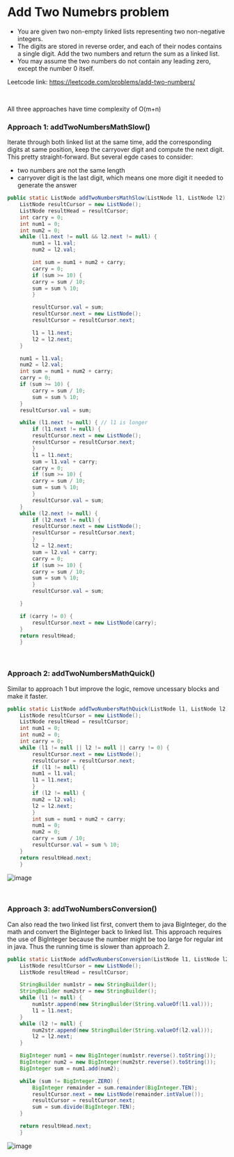 # Add Two Numebrs problem
* You are given two non-empty linked lists representing two non-negative integers. 
* The digits are stored in reverse order, and each of their nodes contains a single digit. Add the two numbers and return the sum as a linked list.
* You may assume the two numbers do not contain any leading zero, except the number 0 itself.

Leetcode link: https://leetcode.com/problems/add-two-numbers/

<br />

All three approaches have time complexity of O(m+n)
### Approach 1: addTwoNumbersMathSlow()
Iterate through both linked list at the same time, add the corresponding digits at same position, keep the carryover digit and compute the next digit. This pretty straight-forward. But several egde cases to consider: 
* two numbers are not the same length
* carryover digit is the last digit, which means one more digit it needed to generate the answer

```java
public static ListNode addTwoNumbersMathSlow(ListNode l1, ListNode l2) {
	ListNode resultCursor = new ListNode();
	ListNode resultHead = resultCursor;
	int carry = 0;
	int num1 = 0;
	int num2 = 0;
	while (l1.next != null && l2.next != null) {
	    num1 = l1.val;
	    num2 = l2.val;

	    int sum = num1 + num2 + carry;
	    carry = 0;
	    if (sum >= 10) {
		carry = sum / 10;
		sum = sum % 10;
	    }

	    resultCursor.val = sum;
	    resultCursor.next = new ListNode();
	    resultCursor = resultCursor.next;

	    l1 = l1.next;
	    l2 = l2.next;
	}

	num1 = l1.val;
	num2 = l2.val;
	int sum = num1 + num2 + carry;
	carry = 0;
	if (sum >= 10) {
	    carry = sum / 10;
	    sum = sum % 10;
	}
	resultCursor.val = sum;

	while (l1.next != null) { // l1 is longer
	    if (l1.next != null) {
		resultCursor.next = new ListNode();
		resultCursor = resultCursor.next;
	    }
	    l1 = l1.next;
	    sum = l1.val + carry;
	    carry = 0;
	    if (sum >= 10) {
		carry = sum / 10;
		sum = sum % 10;
	    }
	    resultCursor.val = sum;
	}
	while (l2.next != null) {
	    if (l2.next != null) {
		resultCursor.next = new ListNode();
		resultCursor = resultCursor.next;
	    }
	    l2 = l2.next;
	    sum = l2.val + carry;
	    carry = 0;
	    if (sum >= 10) {
		carry = sum / 10;
		sum = sum % 10;
	    }
	    resultCursor.val = sum;

	}

	if (carry != 0) {
	    resultCursor.next = new ListNode(carry);
	}
	return resultHead;
    }
```

<br />

### Approach 2: addTwoNumbersMathQuick()
Similar to approach 1 but improve the logic, remove uncessary blocks and make it faster. 

```java
public static ListNode addTwoNumbersMathQuick(ListNode l1, ListNode l2) {
	ListNode resultCursor = new ListNode();
	ListNode resultHead = resultCursor;
	int num1 = 0;
	int num2 = 0;
	int carry = 0;
	while (l1 != null || l2 != null || carry != 0) {
	    resultCursor.next = new ListNode();
	    resultCursor = resultCursor.next;
	    if (l1 != null) {
		num1 = l1.val;
		l1 = l1.next;
	    }
	    if (l2 != null) {
		num2 = l2.val;
		l2 = l2.next;
	    }
	    int sum = num1 + num2 + carry;
	    num1 = 0;
	    num2 = 0;
	    carry = sum / 10;
	    resultCursor.val = sum % 10;
	}
	return resultHead.next;
    }
```

![image](https://user-images.githubusercontent.com/25105806/118186463-9ea4f380-b3f2-11eb-9dff-25e5bbcd933f.png)

<br />

### Approach 3: addTwoNumbersConversion()
Can also read the two linked list first, convert them to java BigInteger, do the math and convert the BigInteger back to linked list. This approach requires the use of BigInteger because the number might be too large for regular int in java. Thus the running time is slower than approach 2.

```java
public static ListNode addTwoNumbersConversion(ListNode l1, ListNode l2) {
	ListNode resultCursor = new ListNode();
	ListNode resultHead = resultCursor;

	StringBuilder num1str = new StringBuilder();
	StringBuilder num2str = new StringBuilder();
	while (l1 != null) {
	    num1str.append(new StringBuilder(String.valueOf(l1.val)));
	    l1 = l1.next;
	}
	while (l2 != null) {
	    num2str.append(new StringBuilder(String.valueOf(l2.val)));
	    l2 = l2.next;
	}

	BigInteger num1 = new BigInteger(num1str.reverse().toString());
	BigInteger num2 = new BigInteger(num2str.reverse().toString());
	BigInteger sum = num1.add(num2);

	while (sum != BigInteger.ZERO) {
	    BigInteger remainder = sum.remainder(BigInteger.TEN);
	    resultCursor.next = new ListNode(remainder.intValue());
	    resultCursor = resultCursor.next;
	    sum = sum.divide(BigInteger.TEN);
	}

	return resultHead.next;
    }
```

![image](https://user-images.githubusercontent.com/25105806/118186596-c4ca9380-b3f2-11eb-9290-0937f89b8116.png)
